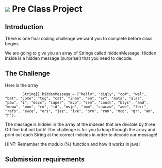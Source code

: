  # ![](https://ga-dash.s3.amazonaws.com/production/assets/logo-9f88ae6c9c3871690e33280fcf557f33.png) Pre Class Project

 ## Introduction

There is one final coding challenge we want you to complete before class begins. 

We are going to give you an array of Strings called hiddenMessage. Hidden inside is a hidden message (surprise!) that you need to decode. 

## The Challenge

Here is the array

`         String[] hiddenMessage = {"hello", "bigly", "co#", "wel", "bat", "come", "tog", "cat", "inan", "en", "er", "meta", "alas", "paw", "i", "docs", "super", "mvp", "sem", "couch", "blys", "and", "meow", "moo", "ro", "id", "msjd", "imm", "cawcaw", "awe", "feir", "refs", "ewce", "ers", "jaz", "ive", "pro", "ram", "mcd", "gr", "am", "h"}; `

The message is hidden in the array at the indexes that are divisble by three OR five but not both! The challenge is for you to loop through the array and print out each String at the correct indicies in order to decode our message!

HINT: Remember the modulo (%) function and how it works in java! 

## Submission requirements

